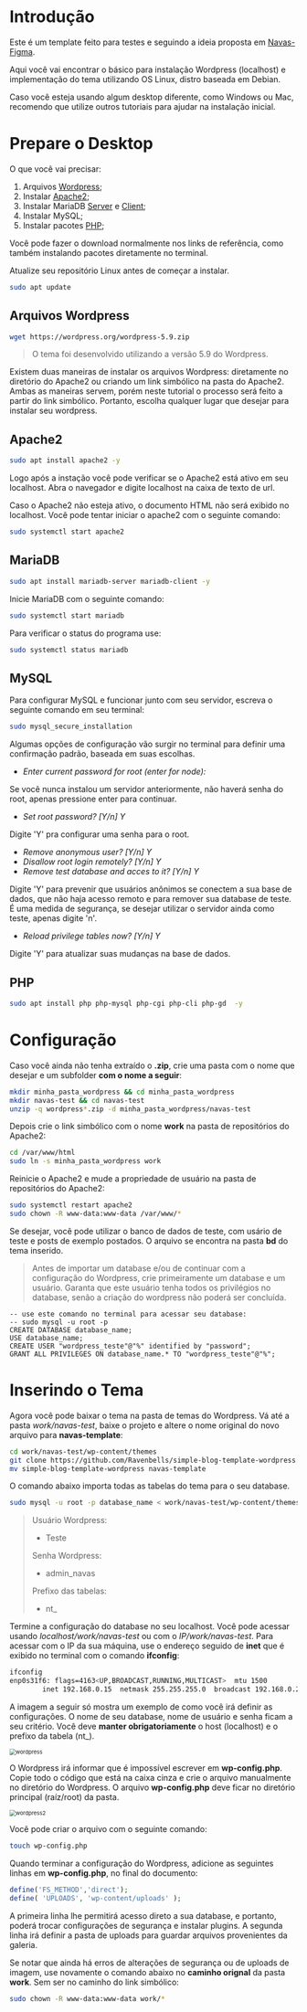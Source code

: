 # Introdução

Este é um template feito para testes e seguindo a ideia proposta em [Navas-Figma](https://www.figma.com/file/8yPNAVRLSa5eE1gclfelA2/Blog---Teste-Navas?node-id=0%3A1).

Aqui você vai encontrar o básico para instalação Wordpress (localhost) e implementação do tema utilizando OS Linux, distro baseada em Debian.

Caso você esteja usando algum desktop diferente, como Windows ou Mac, recomendo que utilize outros tutoriais para ajudar na instalação inicial.

# Prepare o Desktop

O que você vai precisar:

1. Arquivos [Wordpress](https://wordpress.org/download/releases/);
2. Instalar [Apache2](https://archive.apache.org/dist/httpd/binaries/);
3. Instalar MariaDB [Server](https://mariadb.org/mariadb/all-releases/) e [Client](https://mariadb.com/kb/en/mariadb-connector-j-11-release-notes/);
4. Instalar MySQL;
5. Instalar pacotes [PHP](https://github.com/php/php-src);

Você pode fazer o download normalmente nos links de referência, como também instalando pacotes diretamente no terminal. 

Atualize seu repositório Linux antes de começar a instalar.

```bash
sudo apt update
```



## Arquivos Wordpress

```bash
wget https://wordpress.org/wordpress-5.9.zip
```

> O tema foi desenvolvido utilizando a versão 5.9 do Wordpress.

Existem duas maneiras de instalar os arquivos Wordpress: diretamente no diretório do Apache2 ou criando um link simbólico na pasta do Apache2. Ambas as maneiras servem, porém neste tutorial o processo será feito a partir do link simbólico. Portanto, escolha qualquer lugar que desejar para instalar seu wordpress.



## Apache2

```bash
sudo apt install apache2 -y
```

Logo após a instação você pode verificar se o Apache2 está ativo em seu localhost. Abra o navegador e digite localhost na caixa de texto de url.

Caso o Apache2 não esteja ativo, o documento HTML não será exibido no localhost. Você pode tentar iniciar o apache2 com o seguinte comando:

```bash
sudo systemctl start apache2
```



## MariaDB

```bash
sudo apt install mariadb-server mariadb-client -y
```

Inicie MariaDB com o seguinte comando:

```bash
sudo systemctl start mariadb
```

Para verificar o status do programa use:

```bash
sudo systemctl status mariadb
```



## MySQL

Para configurar MySQL e funcionar junto com seu servidor, escreva o seguinte comando em seu terminal:

```bash
sudo mysql_secure_installation
```

Algumas opções de configuração vão surgir no terminal para definir uma confirmação padrão, baseada em suas escolhas.

- *Enter current password for root (enter for node):* 

Se você nunca instalou um servidor anteriormente, não haverá senha do root, apenas pressione enter para continuar.

- *Set root password? [Y/n] Y*

Digite 'Y' pra configurar uma senha para o root.

- *Remove anonymous user? [Y/n] Y*
- *Disallow root login remotely? [Y/n] Y*
- *Remove test database and acces to it? [Y/n] Y*

Digite 'Y' para prevenir que usuários anônimos se conectem a sua base de dados, que não haja acesso remoto e para remover sua database de teste. É uma medida de segurança, se desejar utilizar o servidor ainda como teste, apenas digite 'n'.

- *Reload privilege tables now? [Y/n] Y*

Digite 'Y' para atualizar suas mudanças na base de dados.



## PHP

```bash
sudo apt install php php-mysql php-cgi php-cli php-gd  -y
```

# Configuração

Caso você ainda não tenha extraído o **.zip**,  crie uma pasta com o nome que desejar e um subfolder **com o nome a seguir**:

```bash
mkdir minha_pasta_wordpress && cd minha_pasta_wordpress
mkdir navas-test && cd navas-test
unzip -q wordpress*.zip -d minha_pasta_wordpress/navas-test
```

Depois crie o link simbólico com o nome **work** na pasta de repositórios do Apache2:

```bash
cd /var/www/html
sudo ln -s minha_pasta_wordpress work
```

Reinicie o Apache2 e mude a propriedade de usuário na pasta de repositórios do Apache2:

```bash
sudo systemctl restart apache2
sudo chown -R www-data:www-data /var/www/*
```

Se desejar, você pode utilizar o banco de dados de teste, com usário de teste e posts de exemplo postados. O arquivo se encontra na pasta **bd** do tema inserido.

> Antes de importar um database e/ou de continuar com a configuração do Wordpress, crie primeiramente um database e um usuário. Garanta que este usuário tenha todos os privilégios no database, senão a criação do wordpress não poderá ser concluída.

```mysql
-- use este comando no terminal para acessar seu database:
-- sudo mysql -u root -p
CREATE DATABASE database_name;
USE database_name;
CREATE USER "wordpress_teste"@"%" identified by "password";
GRANT ALL PRIVILEGES ON database_name.* TO "wordpress_teste"@"%";
```

# Inserindo o Tema


Agora você pode baixar o tema na pasta de temas do Wordpress. Vá até a pasta *work/navas-test*, baixe o projeto e altere o nome original do novo arquivo para **navas-template**:

```bash
cd work/navas-test/wp-content/themes
git clone https://github.com/Ravenbells/simple-blog-template-wordpress.git
mv simple-blog-template-wordpress navas-template
```

O comando abaixo importa todas as tabelas do tema para o seu database.

```bash
sudo mysql -u root -p database_name < work/navas-test/wp-content/themes/navas-template/bd/navas_template*.sql
```

> Usuário Wordpress:
>
> - Teste
>
> Senha Wordpress:
>
> - admin_navas
>
> Prefixo das tabelas:
>
> - nt_

Termine a configuração do database no seu localhost. Você pode acessar usando *localhost/work/navas-test* ou com o *IP/work/navas-test*. Para acessar com o IP da sua máquina, use o endereço seguido de **inet** que é exibido no terminal com o comando **ifconfig**:

```bash
ifconfig
enp0s31f6: flags=4163<UP,BROADCAST,RUNNING,MULTICAST>  mtu 1500
        inet 192.168.0.15  netmask 255.255.255.0  broadcast 192.168.0.255
```

A imagem a seguir só mostra um exemplo de como você irá definir as configurações. O nome de seu database, nome de usuário e senha ficam a seu critério. Você deve **manter obrigatoriamente** o host (localhost) e o prefixo da tabela (nt_).

<img src="wp-img/wordpress.png" alt="wordpress" style="zoom: 67%;" />

O Wordpress irá informar que é impossível escrever em **wp-config.php**. Copie todo o código que está na caixa cinza e crie o arquivo manualmente no diretório do Wordpress. O arquivo **wp-config.php** deve ficar no diretório principal (raíz/root) da pasta.

<img src="wp-img/wordpress2.png" alt="wordpress2" style="zoom:67%;" />

Você pode criar o arquivo com o seguinte comando:

```bash
touch wp-config.php
```

Quando terminar a configuração do Wordpress, adicione as seguintes linhas em **wp-config.php**, no final do documento:

```php
define('FS_METHOD','direct');
define(	'UPLOADS', 'wp-content/uploads'	);
```

A primeira linha lhe permitirá acesso direto a sua database, e portanto, poderá trocar configurações de segurança e instalar plugins. A segunda linha irá definir a pasta de uploads para guardar arquivos provenientes da galeria.

Se notar que ainda há erros de alterações de segurança ou de uploads de imagem, use novamente o comando abaixo no **caminho orignal** da pasta **work**. Sem ser no caminho do link simbólico:

```bash
sudo chown -R www-data:www-data work/*
```
